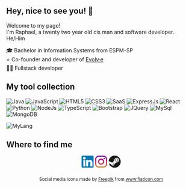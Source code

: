 ## Hey, nice to see you! 👋

 Welcome to my page!<br>
 I'm Raphael, a twenty two year old cis man and software developer.  
 He/Him

 🎓 Bachelor in Information Systems from ESPM-SP  
 :star: Co-founder and developer of [Evolv·e](https://github.com/e-llo/evolv-e)  
 👨‍💻 Fullstack developer

## My tool collection
![Java](https://img.shields.io/badge/Java-orange?style=flat-square&logo=java)
![JavaScript](https://img.shields.io/badge/JavaScript-d4bd02?style=flat-square&logo=javascript&logoColor=white)
![HTML5](https://img.shields.io/badge/Html5-%23E34F26.svg?style=flat-square&logo=html5&logoColor=white)
![CSS3](https://img.shields.io/badge/Css3-%231572B6.svg?style=flat-square&logo=css3&logoColor=white)
![SaaS](https://img.shields.io/badge/SASS-hotpink.svg?style=flat-square&logo=SASS&logoColor=white)
![ExpressJs](https://img.shields.io/badge/Express.js-%23404d59.svg?style=flat-square&logo=express&logoColor=%2361DAFB)
![React](https://img.shields.io/badge/React-20232A?style=flat-square&logo=react&logoColor=61DAFB)
<br>
![Python](https://img.shields.io/badge/Python-14354C?style=flat-square&logo=python&logoColor=white)
![NodeJs](https://img.shields.io/badge/Node.js-43853D?style=flat-square&logo=node.js&logoColor=white)
![TypeScript](https://img.shields.io/badge/TypeScript-007ACC?style=flat-square&logo=typescript&logoColor=white)
![Bootstrap](https://img.shields.io/badge/Bootstrap-%23563D7C.svg?style=flat-square&logo=bootstrap&logoColor=white)
![JQuery](https://img.shields.io/badge/jQuery-065091?style=flat-square&logo=jquery&logoColor=white)
![MySql](https://img.shields.io/badge/MySQL-0D9996?style=flat-square&logo=mysql&logoColor=white)
![MongoDB](https://img.shields.io/badge/MongoDB-%234ea94b.svg?style=flat-square&logo=mongodb&logoColor=white)

![MyLang](https://github-readme-stats.vercel.app/api/top-langs/?username=RaphaelJesus1&layout=compact&theme=github_dark&border_radius=10&include_all_commits=true&langs_count=6&hide_border=true&title_color=4ea94b&icon_color=7e002f)


## Where to find me
<p align="center">
  <!-- LinkedIn -->
  <a target="_blank" href="www.linkedin.com/in/raphael-menezes-jesus"><img alt="LinkedIn" title="LinkedIn" height="32" width="32" src="https://raw.githubusercontent.com/RaphaelJesus1/RaphaelJesus1/main/img/linkedin.svg"></a>
 <!-- Instagram -->
 <a target="_blank" href="www.linkedin.com/in/raphael-menezes-jesus"><img alt="Instagram" title="Instagram" height="32" width="32" src="https://raw.githubusercontent.com/RaphaelJesus1/RaphaelJesus1/main/img/instagram.svg"></a>
  <!-- Steam -->
  <a href="https://steamcommunity.com/profiles/76561198148113564/"><img alt="Steam" title="Steam" height="32" width="32" src="https://raw.githubusercontent.com/RaphaelJesus1/RaphaelJesus1/main/img/steam.svg"></a>
</p>
<p align="center">
 <sub color="#808080">
   Social media icons made by <a href="https://www.freepik.com" title="Freepik">Freepik</a> from <a href="https://www.flaticon.com/br/" title="Flaticon">www.flaticon.com</a>
 </sub>
</p>

